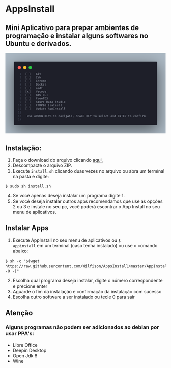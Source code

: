 # AppsInstall
## Mini Aplicativo para prepar ambientes de programação e instalar alguns softwares no Ubuntu e derivados.


![ScreenShot do App](https://github.com/Wilfison/AppsInstall/raw/master/screenshot.png)


## Instalação:


1. Faça o download do arquivo clicando <a href="https://github.com/Wilfison/AppsInstall/archive/master.zip">aqui.</a>
2. Descompacte o arquivo ZIP.
3. Execute <code>install.sh</code> clicando duas vezes no arquivo ou abra um terminal na pasta e digite:

``` shell
$ sudo sh install.sh
```
4. Se você apenas deseja instalar um programa digite 1.
5. Se você deseja instalar outros apps recomendamos que use as opções 2 ou 3 e instale no seu pc, você poderá escontrar o App Install no seu menu de aplicativos.

## Instalar Apps


1. Execute AppInstall no seu menu de aplicativos ou <code>$ appinstall</code> em um terminal (caso tenha instalado) ou use o comando abaixo:

``` shell	
$ sh -c "$(wget https://raw.githubusercontent.com/Wilfison/AppsInstall/master/AppInstall.sh -O -)"
```	
2. Escolha qual programa deseja instalar, digite o número correspondente e precione enter
3. Aguarde o fim da instalação e confirmação da instalação com sucesso
4. Escolha outro software a ser instalado ou tecle 0 para sair

##  Atenção


### Alguns programas não podem ser adicionados ao debian por usar PPA's:

- Libre Office
- Deepin Desktop 
- Open Jdk 8
- Wine
